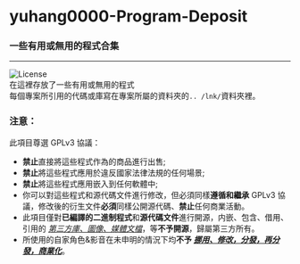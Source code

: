 yuhang0000-Program-Deposit
============================
### 一些有用或無用的程式合集
---
![License](https://img.shields.io/badge/License-GPL_v3-brightgreen.svg)  
在這裡存放了一些有用或無用的程式  
每個專案所引用的代碼或庫寫在專案所屬的資料夾的`.. /lnk/`資料夾裡。

### 注意：
此項目尊選 GPLv3 協議：
* **禁止**直接將這些程式作為的商品進行出售;
* **禁止**將這些程式應用於違反國家法律法規的任何場景;
* **禁止**將這些程式應用嵌入到任何軟體中;
* 你可以對這些程式和源代碼文件進行修改，但必須同樣**遵循和繼承** GPLv3 協議，修改後的衍生文件**必須**同樣公開源代碼、**禁止**任何商業活動。
* 此項目僅對**已編譯的二進制程式**和**源代碼文件**進行開源，内嵌、包含、借用、引用的 *<ins>第三方庫、圖像、媒體文檔</ins>*，等**不予開源**，歸屬第三方所有。
* 所使用的自家角色&影音在未申明的情況下均**不予 <ins>*挪用、修改，分發，再分發，商業化*</ins>**。
